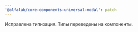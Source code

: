 ```yaml
---
'@alfalab/core-components-universal-modal': patch
---
```


Исправлена типизация. Типы переведены на компоненты.
